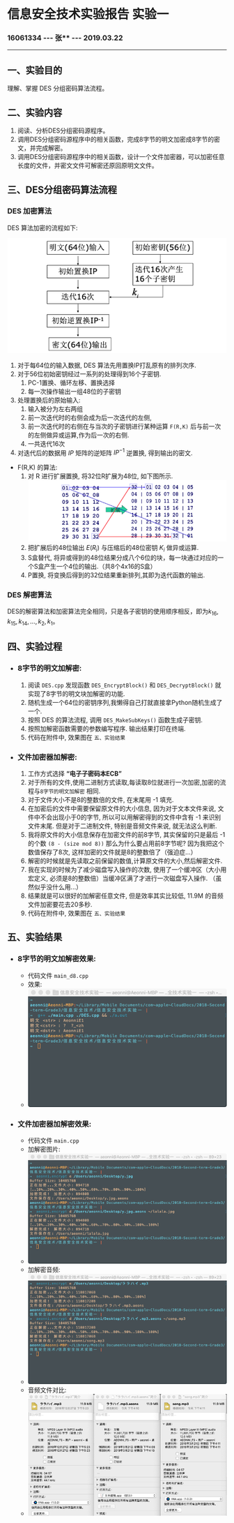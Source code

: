 <script type="text/javascript" src="http://cdn.mathjax.org/mathjax/latest/MathJax.js?config=TeX-AMS-MML_HTMLorMML"></script>

<script type="text/x-mathjax-config">
MathJax.Hub.Config({
tex2jax: {inlineMath: [['$','$'], ['\(','\)']]}
});
</script>


# 信息安全技术实验报告 实验一

### 16061334 --- 张** --- 2019.03.22

----



## 一、实验目的

理解、掌握 DES 分组密码算法流程。

## 二、实验内容

1. 阅读、分析DES分组密码源程序。
2. 调用DES分组密码源程序中的相关函数，完成8字节的明文加密成8字节的密文，并完成解密。
3. 调用DES分组密码源程序中的相关函数，设计一个文件加密器，可以加密任意长度的文件，并密文文件可解密还原回原明文文件。
   
## 三、DES分组密码算法流程

### DES 加密算法

DES 算法加密的流程如下:

![des.png](imgs/des.png)

1. 对于每64位的输入数据, DES 算法先用置换IP打乱原有的排列次序.
2. 对于56位初始密钥经过一系列的处理得到16个子密钥.
   1. PC-1置换、循环左移、置换选择
   2. 每一次操作输出一组48位的子密钥
3. 处理置换后的原始输入:
   1. 输入被分为左右两组
   2. 前一次迭代时的右侧会成为后一次迭代的左侧,
   3. 前一次迭代时的右侧在与当次的子密钥进行某种运算 `F(R,K)` 后与前一次的左侧做异或运算,作为后一次的右侧.
   4. 一共迭代16次
4. 对迭代后的数据用 $IP$ 矩阵的逆矩阵 $IP^{-1}$ 逆置换, 得到输出的密文.

- F(R,K) 的算法:
  1. 对 R 进行扩展置换, 将32位R扩展为48位, 如下图所示.
   ![扩展置换](imgs/zhihuan.png)
  2. 把扩展后的48位输出 $E(R_i)$ 与压缩后的48位密钥 $K_i$ 做异或运算.
  3. S盒替代, 将异或得到的48位结果分成八个6位的块，每一块通过对应的一个S盒产生一个4位的输出.（共8个4x16的S盒）
  4. P置换, 将变换后得到的32位结果重新排列,其即为迭代函数的输出.


### DES 解密算法

DES的解密算法和加密算法完全相同，只是各子密钥的使用顺序相反，即为$k_{16},k_{15},k_{14},…,k_2,k_1$。


## 四、实验过程

- ### 8字节的明文加解密:
  1. 阅读 `DES.cpp` 发现函数 `DES_EncryptBlock()` 和 `DES_DecryptBlock()` 就实现了8字节的明文块加解密的功能.
  2. 随机生成一个64位的密钥序列,我懒得自己打就直接拿Python随机生成了一个.
  3. 按照 DES 的算法流程, 调用 `DES_MakeSubKeys()` 函数生成子密钥.
  4. 按照加解密函数需要的参数编写程序. 输出结果打印在终端.
  5. 代码在附件中, 效果图在 `五、实验结果`
   
- ### 文件加密器加解密:
  1. 工作方式选择 **“电⼦子密码本ECB”**
  2. 对于所有的文件,使用二进制方式读取,每读取8位就进行一次加密,加密的流程与`8字节的明文加解密` 相同.
  3. 对于文件大小不是8的整数倍的文件, 在末尾用 -1 填充.
  4. 在加密后的文件中需要保留原文件的大小信息, 因为对于文本文件来说, 文件中不会出现小于0的字节, 所以可以用解密得到的文件中含有 -1 来识别文件末尾. 但是对于二进制文件, 特别是音频文件来说, 就无法这么判断.
  5. 我将原文件的大小信息保存在加密文件的前8字节, 其实保留的只是最后 -1 的个数 `(8 - (size mod 8))` 那么为什么要占用前8字节呢? 因为我把这个数值保存了8次, 这样加密的文件就是8的整数倍了（强迫症...）
  6. 解密的时候就是先读取之前保留的数值,计算原文件的大小,然后解密文件.
  7. 我在实现的时候为了减少磁盘写入操作的次数, 使用了一个缓冲区（大小用宏定义, 必须是8的整数倍）当缓冲区满了才进行一次磁盘写入操作. （虽然似乎没什么用...）
  8. 结果就是可以很好的加解密任意文件, 但是效率其实比较低, 11.9M 的音频文件加密要花去20多秒. 
  9. 代码在附件中, 效果图在 `五、实验结果`


## 五、实验结果

- ### 8字节的明文加解密效果:
   - 代码文件 `main_d8.cpp`
   - 效果:
   - ![8字节的明文加解密效果](imgs/d8.png)

- ### 文件加密器加解密效果:
  - 代码文件 `main.cpp`
  - 加解密图片:
  - ![加解密图片](imgs/pic.png)
  - 加解密音频:
  - ![加解密音频](imgs/music.png)
  - 音频文件对比:
  - ![音频文件对比](imgs/musicf.png)
